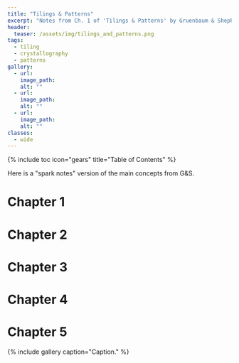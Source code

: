 ```yaml
---
title: "Tilings & Patterns"
excerpt: "Notes from Ch. 1 of 'Tilings & Patterns' by Gruenbaum & Shephard"
header:
  teaser: /assets/img/tilings_and_patterns.png
tags:
  - tiling
  - crystallography
  - patterns
gallery:
  - url: 
    image_path: 
    alt: ""
  - url: 
    image_path: 
    alt: ""
  - url: 
    image_path: 
    alt: ""
classes:
  - wide
---
```


{% include toc icon="gears" title="Table of Contents" %}

Here is a "spark notes" version of the main concepts from G&S.

# Chapter 1

# Chapter 2

# Chapter 3

# Chapter 4

# Chapter 5

{% include gallery caption="Caption." %}


